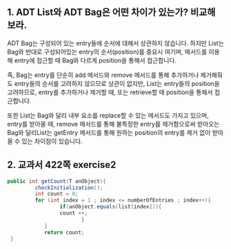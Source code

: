 ## 1. ADT List와 ADT Bag은 어떤 차이가 있는가? 비교해 보라.

ADT Bag는 구성되어 있는 entry들에 순서에 대해서 상관하지 않습니다.
 하지만 List는 Bag와 반대로 구성되어있는 entry의 순서(position)를 중요시 여기며, 메서드를 이용해 entry에 접근할 때 Bag와 다르게 position을 통해서 접근합니다.

즉, Bag는 entry를 단순히 add 메서드와 remove 메서드를 통해 추가하거나 제거해줘도 entry들의 순서를 고려하지 않으므로 상관이 없지만, List는 entry들의 position을 고려하므로, entry를 추가하거나 제거할 때, 또는 retrieve할 때 position을 통해서 접근합니다.

또한 List는 Bag와 달리 내부 요소를 replace할 수 있는 메서드도 가지고 있으며, entry를 받아올 때, remove 메서드를 통해 불특정한 entry를 제거함으로써 받아오는 Bag와 달리List는 getEntry 메서드를 통해 원하는 position의 entry를 제거 없이 받아올 수 있는 차이점이 있습니다.

## 2. 교과서 422쪽 exercise2

```java
public int getCount(T anObject){
         checkInitialization();
         int count = 0;
         for (int index = 1 ; index <= numberOfEntries ; index++){
                 if(anObject.equals(list[index])){
                 count ++;
       					}
      		}
      		return count;
 }
```


